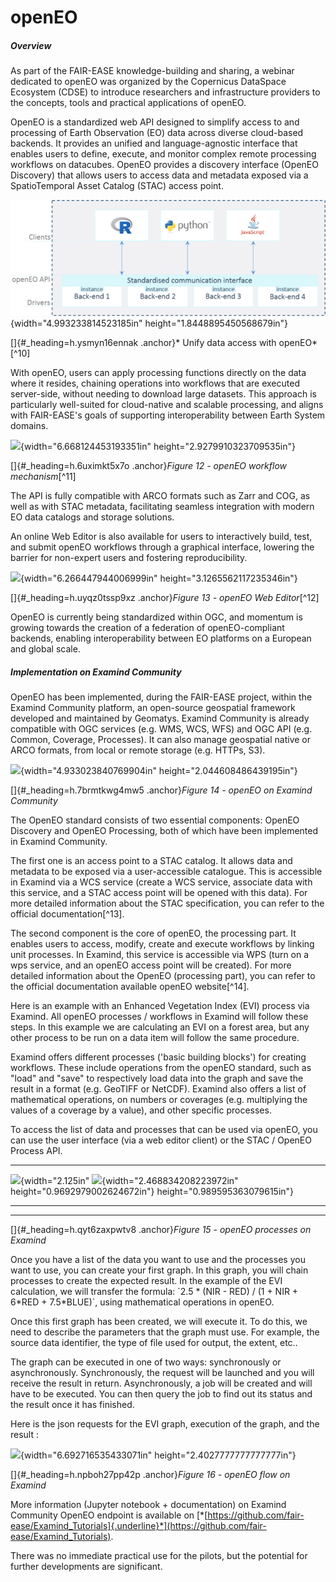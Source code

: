 # openEO

##### Overview

As part of the FAIR-EASE knowledge-building and sharing, a webinar
dedicated to openEO was organized by the Copernicus DataSpace Ecosystem
(CDSE) to introduce researchers and infrastructure providers to the
concepts, tools and practical applications of openEO.

OpenEO is a standardized web API designed to simplify access to and
processing of Earth Observation (EO) data across diverse cloud-based
backends. It provides an unified and language-agnostic interface that
enables users to define, execute, and monitor complex remote processing
workflows on datacubes. OpenEO provides a discovery interface (OpenEO
Discovery) that allows users to access data and metadata exposed via a
SpatioTemporal Asset Catalog (STAC) access point.

![](02_01_openeo.png){width="4.993233814523185in"
height="1.8448895450568679in"}

[]{#_heading=h.ysmyn16ennak .anchor}<directive-fig>* Unify data access with
openEO*[^10]

With openEO, users can apply processing functions directly on the data
where it resides, chaining operations into workflows that are executed
server-side, without needing to download large datasets. This approach
is particularly well-suited for cloud-native and scalable processing,
and aligns with FAIR-EASE's goals of supporting interoperability between
Earth System domains.

![](media/image36.png){width="6.668124453193351in"
height="2.9279910323709535in"}

[]{#_heading=h.6uximkt5x7o .anchor}*Figure 12 - openEO workflow
mechanism*[^11]

The API is fully compatible with ARCO formats such as Zarr and COG, as
well as with STAC metadata, facilitating seamless integration with
modern EO data catalogs and storage solutions.

An online Web Editor is also available for users to interactively build,
test, and submit openEO workflows through a graphical interface,
lowering the barrier for non-expert users and fostering reproducibility.

![](media/image34.png){width="6.266447944006999in"
height="3.1265562117235346in"}

[]{#_heading=h.uyqz0tssp9xz .anchor}*Figure 13 - openEO Web Editor*[^12]

OpenEO is currently being standardized within OGC, and momentum is
growing towards the creation of a federation of openEO-compliant
backends, enabling interoperability between EO platforms on a European
and global scale.

##### Implementation on Examind Community

OpenEO has been implemented, during the FAIR-EASE project, within the
Examind Community platform, an open-source geospatial framework
developed and maintained by Geomatys. Examind Community is already
compatible with OGC services (e.g. WMS, WCS, WFS) and OGC API (e.g.
Common, Coverage, Processes). It can also manage geospatial native or
ARCO formats, from local or remote storage (e.g. HTTPs, S3).

![](media/image30.png){width="4.933023840769904in"
height="2.044608486439195in"}

[]{#_heading=h.7brmtkwg4mw5 .anchor}*Figure 14 - openEO on Examind
Community*

The OpenEO standard consists of two essential components: OpenEO
Discovery and OpenEO Processing, both of which have been implemented in
Examind Community.

The first one is an access point to a STAC catalog. It allows data and
metadata to be exposed via a user-accessible catalogue. This is
accessible in Examind via a WCS service (create a WCS service, associate
data with this service, and a STAC access point will be opened with this
data). For more detailed information about the STAC specification, you
can refer to the official documentation[^13].

The second component is the core of openEO, the processing part. It
enables users to access, modify, create and execute workflows by linking
unit processes. In Examind, this service is accessible via WPS (turn on
a wps service, and an openEO access point will be created). For more
detailed information about the OpenEO (processing part), you can refer
to the official documentation available openEO website[^14].

Here is an example with an Enhanced Vegetation Index (EVI) process via
Examind. All openEO processes / workflows in Examind will follow these
steps. In this example we are calculating an EVI on a forest area, but
any other process to be run on a data item will follow the same
procedure.

Examind offers different processes ('basic building blocks') for
creating workflows. These include operations from the openEO standard,
such as "load" and "save" to respectively load data into the graph and
save the result in a format (e.g. GeoTIFF or NetCDF). Examind also
offers a list of mathematical operations, on numbers or coverages (e.g.
multiplying the values of a coverage by a value), and other specific
processes.

To access the list of data and processes that can be used via openEO,
you can use the user interface (via a web editor client) or the STAC /
OpenEO Process API.

  ---------------------------------------------------------------------------------------------
  ![](media/image39.png){width="2.125in"   ![](media/image38.png){width="2.468834208223972in"
  height="0.9692979002624672in"}           height="0.989595363079615in"}
  ---------------------------------------- ----------------------------------------------------

  ---------------------------------------------------------------------------------------------

[]{#_heading=h.qyt6zaxpwtv8 .anchor}*Figure 15 - openEO processes on
Examind*

Once you have a list of the data you want to use and the processes you
want to use, you can create your first graph. In this graph, you will
chain processes to create the expected result. In the example of the EVI
calculation, we will transfer the formula: \`2.5 \* (NIR - RED) / (1 +
NIR + 6\*RED + 7.5\*BLUE)\`, using mathematical operations in openEO.

Once this first graph has been created, we will execute it. To do this,
we need to describe the parameters that the graph must use. For example,
the source data identifier, the type of file used for output, the
extent, etc..

The graph can be executed in one of two ways: synchronously or
asynchronously. Synchronously, the request will be launched and you will
receive the result in return. Asynchronously, a job will be created and
will have to be executed. You can then query the job to find out its
status and the result once it has finished.

Here is the json requests for the EVI graph, execution of the graph, and
the result :

![](media/image41.png){width="6.692716535433071in"
height="2.4027777777777777in"}

[]{#_heading=h.npboh27pp42p .anchor}*Figure 16 - openEO flow on Examind*

More information (Jupyter notebook + documentation) on Examind Community
OpenEO endpoint is available on
[*[https://github.com/fair-ease/Examind_Tutorials]{.underline}*](https://github.com/fair-ease/Examind_Tutorials).

There was no immediate practical use for the pilots, but the potential
for further developments are significant.